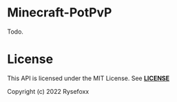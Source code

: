 # Minecraft-PotPvP

Todo.

# License
This API is licensed under the MIT License.
See [**LICENSE**](https://github.com/Rysefoxx/Minecraft-PotPvP/blob/master/LICENSE)

Copyright (c) 2022 Rysefoxx
